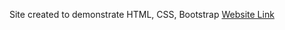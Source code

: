 Site created to demonstrate HTML, CSS, Bootstrap
[Website Link](https://arashmahal.github.io/startup-of-the-year/)
